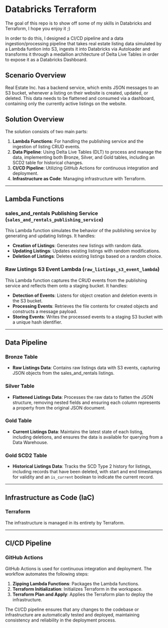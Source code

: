 # Databricks Terraform

The goal of this repo is to show off some of my skills in Databricks and Terraform, I hope you enjoy it ;) 

In order to do this, I designed a CI/CD pipeline and a data ingestion/processing pipeline that takes real estate listing data simulated by a Lambda funtion into S3, ingests it into Databricks via Autoloader and transforms it through a medallion architecture of Delta Live Tables in order to expose it as a Databricks Dashboard.

## Scenario Overview

Real Estate Inc. has a backend service, which emits JSON messages to an S3 bucket, whenever a listing on their website is created, updated, or deleted. This data needs to be flattened and consumed via a dashboard, containing only the currently active listings on the website.

## Solution Overview

The solution consists of two main parts:

1. **Lambda Functions**: For handling the publishing service and the ingestion of listing CRUD events.
2. **Data Pipeline**: Using Delta Live Tables (DLT) to process and manage the data, implementing both Bronze, Silver, and Gold tables, including an SCD2 table for historical changes.
3. **CI/CD Pipeline**: Utilizing GitHub Actions for continuous integration and deployment.
4. **Infrastructure as Code**: Managing infrastructure with Terraform.

---

## Lambda Functions

### sales_and_rentals Publishing Service (`sales_and_rentals_publishing_service`)

This Lambda function simulates the behavior of the publishing service by generating and updating listings. It handles:

- **Creation of Listings**: Generates new listings with random data.
- **Updating Listings**: Updates existing listings with random modifications.
- **Deletion of Listings**: Deletes existing listings based on a random choice.

### Raw Listings S3 Event Lambda (`raw_listings_s3_event_lambda`)

This Lambda function captures the CRUD events from the publishing service and reflects them onto a staging bucket. It handles:

- **Detection of Events**: Listens for object creation and deletion events in the S3 bucket.
- **Processing Events**: Retrieves the file contents for created objects and constructs a message payload.
- **Storing Events**: Writes the processed events to a staging S3 bucket with a unique hash identifier.

---

## Data Pipeline

### Bronze Table

- **Raw Listings Data**: Contains raw listings data with S3 events, capturing JSON objects from the sales_and_rentals listings.

### Silver Table

- **Flattened Listings Data**: Processes the raw data to flatten the JSON structure, removing nested fields and ensuring each column represents a property from the original JSON document.

### Gold Table

- **Current Listings Data**: Maintains the latest state of each listing, including deletions, and ensures the data is available for querying from a Data Warehouse.

### Gold SCD2 Table

- **Historical Listings Data**: Tracks the SCD Type 2 history for listings, including records that have been deleted, with start and end timestamps for validity and an `is_current` boolean to indicate the current record.

---

## Infrastructure as Code (IaC)

### Terraform

The infrastructure is managed in its entirety by Terraform.

---

## CI/CD Pipeline

### GitHub Actions

GitHub Actions is used for continuous integration and deployment. The workflow automates the following steps:

1. **Zipping Lambda Functions**: Packages the Lambda functions.
2. **Terraform Initialization**: Initializes Terraform in the workspace.
3. **Terraform Plan and Apply**: Applies the Terraform plan to deploy the infrastructure.

The CI/CD pipeline ensures that any changes to the codebase or infrastructure are automatically tested and deployed, maintaining consistency and reliability in the deployment process.
